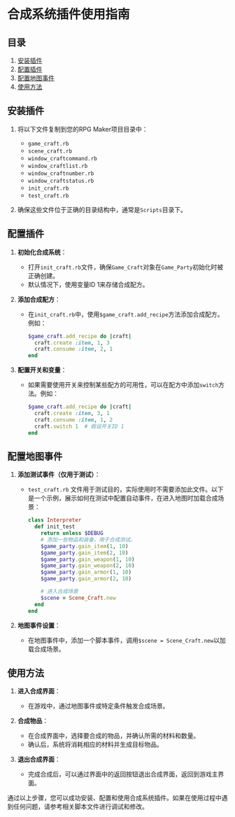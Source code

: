 # 合成系统插件使用指南

## 目录
1. [安装插件](#安装插件)
2. [配置插件](#配置插件)
3. [配置地图事件](#配置地图事件)
4. [使用方法](#使用方法)

## 安装插件

1. 将以下文件复制到您的RPG Maker项目目录中：
   - `game_craft.rb`
   - `scene_craft.rb`
   - `window_craftcommand.rb`
   - `window_craftlist.rb`
   - `window_craftnumber.rb`
   - `window_craftstatus.rb`
   - `init_craft.rb`
   - `test_craft.rb`

2. 确保这些文件位于正确的目录结构中，通常是`Scripts`目录下。

## 配置插件

1. **初始化合成系统**：
   - 打开`init_craft.rb`文件，确保`Game_Craft`对象在`Game_Party`初始化时被正确创建。
   - 默认情况下，使用变量ID 1来存储合成配方。

2. **添加合成配方**：
   - 在`init_craft.rb`中，使用`$game_craft.add_recipe`方法添加合成配方。例如：
     ```ruby
     $game_craft.add_recipe do |craft|
       craft.create :item, 1, 3
       craft.consume :item, 2, 1
     end
     ```

3. **配置开关和变量**：
   - 如果需要使用开关来控制某些配方的可用性，可以在配方中添加`switch`方法。例如：
     ```ruby
     $game_craft.add_recipe do |craft|
       craft.create :item, 3, 1
       craft.consume :item, 1, 2
       craft.switch 1  # 假设开关ID 1
     end
     ```

## 配置地图事件

1. **添加测试事件（仅用于测试）**：
   - `test_craft.rb` 文件用于测试目的，实际使用时不需要添加此文件。以下是一个示例，展示如何在测试中配置自动事件，在进入地图时加载合成场景：
     ```ruby
     class Interpreter
       def init_test
         return unless $DEBUG
         # 添加一些物品和装备，用于合成测试。
         $game_party.gain_item(1, 10)
         $game_party.gain_item(2, 10)
         $game_party.gain_weapon(1, 10)
         $game_party.gain_weapon(2, 10)
         $game_party.gain_armor(1, 10)
         $game_party.gain_armor(2, 10)

         # 进入合成场景
         $scene = Scene_Craft.new
       end
     end
     ```

2. **地图事件设置**：
   - 在地图事件中，添加一个脚本事件，调用`$scene = Scene_Craft.new`以加载合成场景。

## 使用方法

1. **进入合成界面**：
   - 在游戏中，通过地图事件或特定条件触发合成场景。

2. **合成物品**：
   - 在合成界面中，选择要合成的物品，并确认所需的材料和数量。
   - 确认后，系统将消耗相应的材料并生成目标物品。

3. **退出合成界面**：
   - 完成合成后，可以通过界面中的返回按钮退出合成界面，返回到游戏主界面。

通过以上步骤，您可以成功安装、配置和使用合成系统插件。如果在使用过程中遇到任何问题，请参考相关脚本文件进行调试和修改。
